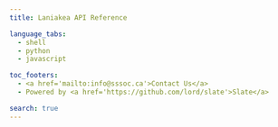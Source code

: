```yaml
---
title: Laniakea API Reference

language_tabs:
  - shell
  - python
  - javascript

toc_footers:
  - <a href='mailto:info@sssoc.ca'>Contact Us</a>
  - Powered by <a href='https://github.com/lord/slate'>Slate</a>

search: true
---
```


